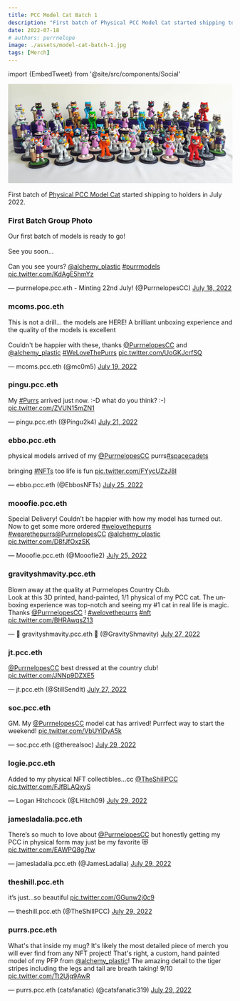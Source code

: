 ```yaml
---
title: PCC Model Cat Batch 1
description: "First batch of Physical PCC Model Cat started shipping to holders in July 2022."
date: 2022-07-18
# authors: purrnelope
image: ./assets/model-cat-batch-1.jpg
tags: [Merch]
---
```


import {EmbedTweet} from '@site/src/components/Social'

![](./assets/model-cat-batch-1.jpg)

First batch of [Physical PCC Model Cat](/merch/pcc-model-cat) started shipping to holders in July 2022.

<!--truncate-->

### First Batch Group Photo

<EmbedTweet>
  <p lang="en" dir="ltr">
    Our first batch of models is ready to go! <br /><br />See you soon...
    <br /><br />Can you see yours?
    <a href="https://twitter.com/alchemy_plastic?ref_src=twsrc%5Etfw"
      >@alchemy_plastic</a
    >
    <a
      href="https://twitter.com/hashtag/purrmodels?src=hash&amp;ref_src=twsrc%5Etfw"
      >#purrmodels</a
    >
    <a href="https://t.co/KdAgE5hmYz">pic.twitter.com/KdAgE5hmYz</a>
  </p>
  &mdash; purrnelope.pcc.eth - Minting 22nd July! (@PurrnelopesCC)
  <a
    href="https://twitter.com/PurrnelopesCC/status/1549099432649535490?ref_src=twsrc%5Etfw"
    >July 18, 2022</a
  >
</EmbedTweet>

### mcoms.pcc.eth

<EmbedTweet>
  <p lang="en" dir="ltr">
    This is not a drill... the models are HERE! A brilliant unboxing experience
    and the quality of the models is excellent<br /><br />Couldn&#39;t be
    happier with these, thanks
    <a href="https://twitter.com/PurrnelopesCC?ref_src=twsrc%5Etfw"
      >@PurrnelopesCC</a
    >
    and
    <a href="https://twitter.com/alchemy_plastic?ref_src=twsrc%5Etfw"
      >@alchemy_plastic</a
    >
    <a
      href="https://twitter.com/hashtag/WeLoveThePurrs?src=hash&amp;ref_src=twsrc%5Etfw"
      >#WeLoveThePurrs</a
    >
    <a href="https://t.co/UoGKJcrfSQ">pic.twitter.com/UoGKJcrfSQ</a>
  </p>
  &mdash; mcoms.pcc.eth (@mc0m5)
  <a
    href="https://twitter.com/mc0m5/status/1549367619333005312?ref_src=twsrc%5Etfw"
    >July 19, 2022</a
  >
</EmbedTweet>

### pingu.pcc.eth

<EmbedTweet>
  <p lang="en" dir="ltr">
    My
    <a href="https://twitter.com/hashtag/Purrs?src=hash&amp;ref_src=twsrc%5Etfw"
      >#Purrs</a
    >
    arrived just now. :-D what do you think? :-)
    <a href="https://t.co/ZVUN15mZN1">pic.twitter.com/ZVUN15mZN1</a>
  </p>
  &mdash; pingu.pcc.eth (@Pingu2k4)
  <a
    href="https://twitter.com/Pingu2k4/status/1550045030009675776?ref_src=twsrc%5Etfw"
    >July 21, 2022</a
  >
</EmbedTweet>

### ebbo.pcc.eth

<EmbedTweet>
  <p lang="en" dir="ltr">
    physical models arrived of my
    <a href="https://twitter.com/PurrnelopesCC?ref_src=twsrc%5Etfw"
      >@PurrnelopesCC</a
    >
    purrs<a
      href="https://twitter.com/hashtag/spacecadets?src=hash&amp;ref_src=twsrc%5Etfw"
      >#spacecadets</a
    ><br /><br />
    bringing
    <a href="https://twitter.com/hashtag/NFTs?src=hash&amp;ref_src=twsrc%5Etfw"
      >#NFTs</a
    >
    too life is fun
    <a href="https://t.co/FYycUZzJ8I">pic.twitter.com/FYycUZzJ8I</a>
  </p>
  &mdash; ebbo.pcc.eth (@EbbosNFTs)
  <a
    href="https://twitter.com/EbbosNFTs/status/1551513473577803776?ref_src=twsrc%5Etfw"
    >July 25, 2022</a
  >
</EmbedTweet>

### mooofie.pcc.eth

<EmbedTweet>
  <p lang="en" dir="ltr">
    Special Delivery! Couldn’t be happier with how my model has turned out. Now
    to get some more ordered
    <a
      href="https://twitter.com/hashtag/welovethepurrs?src=hash&amp;ref_src=twsrc%5Etfw"
      >#welovethepurrs</a
    >
    <a
      href="https://twitter.com/hashtag/wearethepurrs?src=hash&amp;ref_src=twsrc%5Etfw"
      >#wearethepurrs</a
    ><a href="https://twitter.com/PurrnelopesCC?ref_src=twsrc%5Etfw"
      >@PurrnelopesCC</a
    >
    <a href="https://twitter.com/alchemy_plastic?ref_src=twsrc%5Etfw"
      >@alchemy_plastic</a
    >
    <a href="https://t.co/D8fJfOxzSK">pic.twitter.com/D8fJfOxzSK</a>
  </p>
  &mdash; Mooofie.pcc.eth (@Mooofie2)
  <a
    href="https://twitter.com/Mooofie2/status/1551502779298074624?ref_src=twsrc%5Etfw"
    >July 25, 2022</a
  >
</EmbedTweet>

### gravityshmavity.pcc.eth

<EmbedTweet>
  <p lang="en" dir="ltr">
    Blown away at the quality at Purrnelopes Country Club. <br />Look at this 3D
    printed, hand-painted, 1/1 physical of my PCC cat. The unboxing experience
    was top-notch and seeing my #1 cat in real life is magic. Thanks
    <a href="https://twitter.com/PurrnelopesCC?ref_src=twsrc%5Etfw"
      >@PurrnelopesCC</a
    >
    !
    <a
      href="https://twitter.com/hashtag/welovethepurrs?src=hash&amp;ref_src=twsrc%5Etfw"
      >#welovethepurrs</a
    >
    <a href="https://twitter.com/hashtag/nft?src=hash&amp;ref_src=twsrc%5Etfw"
      >#nft</a
    >
    <a href="https://t.co/BHRAwqsZ13">pic.twitter.com/BHRAwqsZ13</a>
  </p>
  &mdash; 🎀 gravityshmavity.pcc.eth 🎀 (@GravityShmavity)
  <a
    href="https://twitter.com/GravityShmavity/status/1552362995019386881?ref_src=twsrc%5Etfw"
    >July 27, 2022</a
  >
</EmbedTweet>

### jt.pcc.eth

<EmbedTweet>
  <p lang="en" dir="ltr">
    <a href="https://twitter.com/PurrnelopesCC?ref_src=twsrc%5Etfw"
      >@PurrnelopesCC</a
    >
    best dressed at the country club!
    <a href="https://t.co/JNNp9DZXE5">pic.twitter.com/JNNp9DZXE5</a>
  </p>
  &mdash; jt.pcc.eth (@StillSendIt)
  <a
    href="https://twitter.com/StillSendIt/status/1552418691337408512?ref_src=twsrc%5Etfw"
    >July 27, 2022</a
  >
</EmbedTweet>

### soc.pcc.eth

<EmbedTweet>
  <p lang="en" dir="ltr">
    GM. My
    <a href="https://twitter.com/PurrnelopesCC?ref_src=twsrc%5Etfw"
      >@PurrnelopesCC</a
    >
    model cat has arrived! Purrfect way to start the weekend!
    <a href="https://t.co/VbUYiDyA5k">pic.twitter.com/VbUYiDyA5k</a>
  </p>
  &mdash; soc.pcc.eth (@therealsoc)
  <a
    href="https://twitter.com/therealsoc/status/1552979387095683076?ref_src=twsrc%5Etfw"
    >July 29, 2022</a
  >
</EmbedTweet>

### logie.pcc.eth

<EmbedTweet>
  <p lang="en" dir="ltr">
    Added to my physical NFT collectibles...cc
    <a href="https://twitter.com/TheShillPCC?ref_src=twsrc%5Etfw"
      >@TheShillPCC</a
    >
    <a href="https://t.co/FJfBLAQxyS">pic.twitter.com/FJfBLAQxyS</a>
  </p>
  &mdash; Logan Hitchcock (@LHitch09)
  <a
    href="https://twitter.com/LHitch09/status/1553062112506920960?ref_src=twsrc%5Etfw"
    >July 29, 2022</a
  >
</EmbedTweet>

### jamesladalia.pcc.eth

<EmbedTweet>
  <p lang="en" dir="ltr">
    There’s so much to love about
    <a href="https://twitter.com/PurrnelopesCC?ref_src=twsrc%5Etfw"
      >@PurrnelopesCC</a
    >
    but honestly getting my PCC in physical form may just be my favorite 😻
    <a href="https://t.co/EAWPQ8g7tw">pic.twitter.com/EAWPQ8g7tw</a>
  </p>
  &mdash; jamesladalia.pcc.eth (@JamesLadalia)
  <a
    href="https://twitter.com/JamesLadalia/status/1553072940454920192?ref_src=twsrc%5Etfw"
    >July 29, 2022</a
  >
</EmbedTweet>

### theshill.pcc.eth

<EmbedTweet>
  <p lang="en" dir="ltr">
    it’s just…so beautiful
    <a href="https://t.co/GGunw2j0c9">pic.twitter.com/GGunw2j0c9</a>
  </p>
  &mdash; theshill.pcc.eth (@TheShillPCC)
  <a
    href="https://twitter.com/TheShillPCC/status/1553075104438951936?ref_src=twsrc%5Etfw"
    >July 29, 2022</a
  >
</EmbedTweet>

### purrs.pcc.eth

<EmbedTweet conversation>
  <p lang="en" dir="ltr">
    What&#39;s that inside my mug? It&#39;s likely the most detailed piece of
    merch you will ever find from any NFT project! That&#39;s right, a custom,
    hand painted model of my PFP from
    <a href="https://twitter.com/alchemy_plastic?ref_src=twsrc%5Etfw"
      >@alchemy_plastic</a
    >! The amazing detail to the tiger stripes including the legs and tail are
    breath taking! 9/10
    <a href="https://t.co/Tt2Ujq9AwR">pic.twitter.com/Tt2Ujq9AwR</a>
  </p>
  &mdash; purrs.pcc.eth (catsfanatic) (@catsfanatic319)
  <a
    href="https://twitter.com/catsfanatic319/status/1553102610579824643?ref_src=twsrc%5Etfw"
    >July 29, 2022</a
  >
</EmbedTweet>
